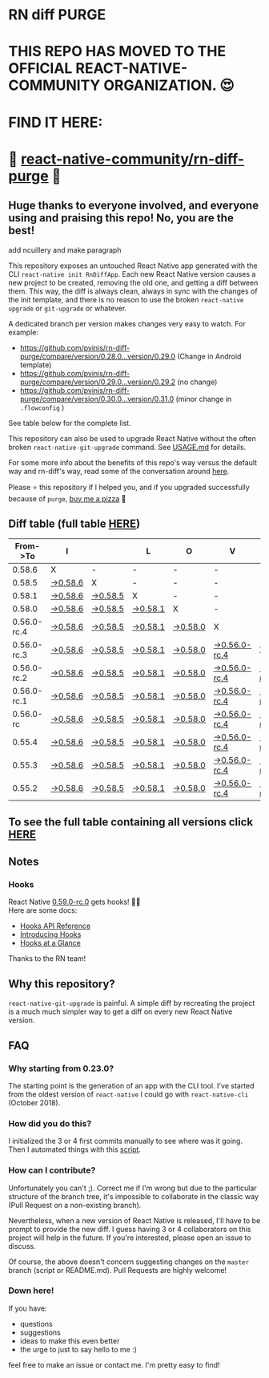 # RN diff PURGE

# THIS REPO HAS MOVED TO THE OFFICIAL REACT-NATIVE-COMMUNITY ORGANIZATION. 😍
# FIND IT HERE:  
# 💪 [react-native-community/rn-diff-purge](https://github.com/react-native-community/rn-diff-purge) 🎉
## Huge thanks to everyone involved, and everyone using and praising this repo! No, you are the best!


 add ncuillery and make paragraph

This repository exposes an untouched React Native app generated with the CLI
`react-native init RnDiffApp`. Each new React Native version causes a new project to be created, removing the old one, and getting a diff between them. This way, the diff is always clean, always in sync with the changes of the init template, and there is no reason to use the broken `react-native upgrade` or `git-upgrade` or whatever.

A dedicated branch per version makes changes very easy
to watch. For example:

* https://github.com/pvinis/rn-diff-purge/compare/version/0.28.0...version/0.29.0
(Change in Android template)
* https://github.com/pvinis/rn-diff-purge/compare/version/0.29.0...version/0.29.2
(no change)
* https://github.com/pvinis/rn-diff-purge/compare/version/0.30.0...version/0.31.0
(minor change in `.flowconfig` )

See table below for the complete list.

This repository can also be used to upgrade React Native without the often broken `react-native-git-upgrade` command.
See [USAGE.md](https://github.com/pvinis/rn-diff-purge/blob/master/USAGE.md) for details.

For some more info about the benefits of this repo's way versus the default way and rn-diff's way, read some of the conversation around [here](https://github.com/react-native-community/discussions-and-proposals/issues/68#issuecomment-452227478).

Please :star: this repository if I helped you, and if you upgraded successfully because of `purge`, [buy me a pizza](https://www.buymeacoffee.com/DGWwHVZ4s) :pizza:

## Diff table (full table [HERE](https://pvinis.github.io/rn-diff-purge))

| From->To    | I                                                                                               |                                                                                                 | L                                                                                               | O                                                                                               | V                                                                                                         | E                                                                                                         |                                                                                                           | D                                                                                                       | I                                                                                                | F                                                                                          | F                                                                                          | S   |
| ----------- | ----------------------------------------------------------------------------------------------- | ----------------------------------------------------------------------------------------------- | ----------------------------------------------------------------------------------------------- | ----------------------------------------------------------------------------------------------- | --------------------------------------------------------------------------------------------------------- | --------------------------------------------------------------------------------------------------------- | --------------------------------------------------------------------------------------------------------- | ------------------------------------------------------------------------------------------------------- | ------------------------------------------------------------------------------------------------ | ------------------------------------------------------------------------------------------ | ------------------------------------------------------------------------------------------ | --- |
| 0.58.6      | X                                                                                               | -                                                                                               | -                                                                                               | -                                                                                               | -                                                                                                         | -                                                                                                         | -                                                                                                         | -                                                                                                       | -                                                                                                | -                                                                                          | -                                                                                          | -   |
| 0.58.5      | [->0.58.6](https://github.com/pvinis/rn-diff-purge/compare/version/0.58.5..version/0.58.6)      | X                                                                                               | -                                                                                               | -                                                                                               | -                                                                                                         | -                                                                                                         | -                                                                                                         | -                                                                                                       | -                                                                                                | -                                                                                          | -                                                                                          | -   |
| 0.58.1      | [->0.58.6](https://github.com/pvinis/rn-diff-purge/compare/version/0.58.1..version/0.58.6)      | [->0.58.5](https://github.com/pvinis/rn-diff-purge/compare/version/0.58.1..version/0.58.5)      | X                                                                                               | -                                                                                               | -                                                                                                         | -                                                                                                         | -                                                                                                         | -                                                                                                       | -                                                                                                | -                                                                                          | -                                                                                          | -   |
| 0.58.0      | [->0.58.6](https://github.com/pvinis/rn-diff-purge/compare/version/0.58.0..version/0.58.6)      | [->0.58.5](https://github.com/pvinis/rn-diff-purge/compare/version/0.58.0..version/0.58.5)      | [->0.58.1](https://github.com/pvinis/rn-diff-purge/compare/version/0.58.0..version/0.58.1)      | X                                                                                               | -                                                                                                         | -                                                                                                         | -                                                                                                         | -                                                                                                       | -                                                                                                | -                                                                                          | -                                                                                          | -   |
| 0.56.0-rc.4 | [->0.58.6](https://github.com/pvinis/rn-diff-purge/compare/version/0.56.0-rc.4..version/0.58.6) | [->0.58.5](https://github.com/pvinis/rn-diff-purge/compare/version/0.56.0-rc.4..version/0.58.5) | [->0.58.1](https://github.com/pvinis/rn-diff-purge/compare/version/0.56.0-rc.4..version/0.58.1) | [->0.58.0](https://github.com/pvinis/rn-diff-purge/compare/version/0.56.0-rc.4..version/0.58.0) | X                                                                                                         | -                                                                                                         | -                                                                                                         | -                                                                                                       | -                                                                                                | -                                                                                          | -                                                                                          | -   |
| 0.56.0-rc.3 | [->0.58.6](https://github.com/pvinis/rn-diff-purge/compare/version/0.56.0-rc.3..version/0.58.6) | [->0.58.5](https://github.com/pvinis/rn-diff-purge/compare/version/0.56.0-rc.3..version/0.58.5) | [->0.58.1](https://github.com/pvinis/rn-diff-purge/compare/version/0.56.0-rc.3..version/0.58.1) | [->0.58.0](https://github.com/pvinis/rn-diff-purge/compare/version/0.56.0-rc.3..version/0.58.0) | [->0.56.0-rc.4](https://github.com/pvinis/rn-diff-purge/compare/version/0.56.0-rc.3..version/0.56.0-rc.4) | X                                                                                                         | -                                                                                                         | -                                                                                                       | -                                                                                                | -                                                                                          | -                                                                                          | -   |
| 0.56.0-rc.2 | [->0.58.6](https://github.com/pvinis/rn-diff-purge/compare/version/0.56.0-rc.2..version/0.58.6) | [->0.58.5](https://github.com/pvinis/rn-diff-purge/compare/version/0.56.0-rc.2..version/0.58.5) | [->0.58.1](https://github.com/pvinis/rn-diff-purge/compare/version/0.56.0-rc.2..version/0.58.1) | [->0.58.0](https://github.com/pvinis/rn-diff-purge/compare/version/0.56.0-rc.2..version/0.58.0) | [->0.56.0-rc.4](https://github.com/pvinis/rn-diff-purge/compare/version/0.56.0-rc.2..version/0.56.0-rc.4) | [->0.56.0-rc.3](https://github.com/pvinis/rn-diff-purge/compare/version/0.56.0-rc.2..version/0.56.0-rc.3) | X                                                                                                         | -                                                                                                       | -                                                                                                | -                                                                                          | -                                                                                          | -   |
| 0.56.0-rc.1 | [->0.58.6](https://github.com/pvinis/rn-diff-purge/compare/version/0.56.0-rc.1..version/0.58.6) | [->0.58.5](https://github.com/pvinis/rn-diff-purge/compare/version/0.56.0-rc.1..version/0.58.5) | [->0.58.1](https://github.com/pvinis/rn-diff-purge/compare/version/0.56.0-rc.1..version/0.58.1) | [->0.58.0](https://github.com/pvinis/rn-diff-purge/compare/version/0.56.0-rc.1..version/0.58.0) | [->0.56.0-rc.4](https://github.com/pvinis/rn-diff-purge/compare/version/0.56.0-rc.1..version/0.56.0-rc.4) | [->0.56.0-rc.3](https://github.com/pvinis/rn-diff-purge/compare/version/0.56.0-rc.1..version/0.56.0-rc.3) | [->0.56.0-rc.2](https://github.com/pvinis/rn-diff-purge/compare/version/0.56.0-rc.1..version/0.56.0-rc.2) | X                                                                                                       | -                                                                                                | -                                                                                          | -                                                                                          | -   |
| 0.56.0-rc   | [->0.58.6](https://github.com/pvinis/rn-diff-purge/compare/version/0.56.0-rc..version/0.58.6)   | [->0.58.5](https://github.com/pvinis/rn-diff-purge/compare/version/0.56.0-rc..version/0.58.5)   | [->0.58.1](https://github.com/pvinis/rn-diff-purge/compare/version/0.56.0-rc..version/0.58.1)   | [->0.58.0](https://github.com/pvinis/rn-diff-purge/compare/version/0.56.0-rc..version/0.58.0)   | [->0.56.0-rc.4](https://github.com/pvinis/rn-diff-purge/compare/version/0.56.0-rc..version/0.56.0-rc.4)   | [->0.56.0-rc.3](https://github.com/pvinis/rn-diff-purge/compare/version/0.56.0-rc..version/0.56.0-rc.3)   | [->0.56.0-rc.2](https://github.com/pvinis/rn-diff-purge/compare/version/0.56.0-rc..version/0.56.0-rc.2)   | [->0.56.0-rc.1](https://github.com/pvinis/rn-diff-purge/compare/version/0.56.0-rc..version/0.56.0-rc.1) | X                                                                                                | -                                                                                          | -                                                                                          | -   |
| 0.55.4      | [->0.58.6](https://github.com/pvinis/rn-diff-purge/compare/version/0.55.4..version/0.58.6)      | [->0.58.5](https://github.com/pvinis/rn-diff-purge/compare/version/0.55.4..version/0.58.5)      | [->0.58.1](https://github.com/pvinis/rn-diff-purge/compare/version/0.55.4..version/0.58.1)      | [->0.58.0](https://github.com/pvinis/rn-diff-purge/compare/version/0.55.4..version/0.58.0)      | [->0.56.0-rc.4](https://github.com/pvinis/rn-diff-purge/compare/version/0.55.4..version/0.56.0-rc.4)      | [->0.56.0-rc.3](https://github.com/pvinis/rn-diff-purge/compare/version/0.55.4..version/0.56.0-rc.3)      | [->0.56.0-rc.2](https://github.com/pvinis/rn-diff-purge/compare/version/0.55.4..version/0.56.0-rc.2)      | [->0.56.0-rc.1](https://github.com/pvinis/rn-diff-purge/compare/version/0.55.4..version/0.56.0-rc.1)    | [->0.56.0-rc](https://github.com/pvinis/rn-diff-purge/compare/version/0.55.4..version/0.56.0-rc) | X                                                                                          | -                                                                                          | -   |
| 0.55.3      | [->0.58.6](https://github.com/pvinis/rn-diff-purge/compare/version/0.55.3..version/0.58.6)      | [->0.58.5](https://github.com/pvinis/rn-diff-purge/compare/version/0.55.3..version/0.58.5)      | [->0.58.1](https://github.com/pvinis/rn-diff-purge/compare/version/0.55.3..version/0.58.1)      | [->0.58.0](https://github.com/pvinis/rn-diff-purge/compare/version/0.55.3..version/0.58.0)      | [->0.56.0-rc.4](https://github.com/pvinis/rn-diff-purge/compare/version/0.55.3..version/0.56.0-rc.4)      | [->0.56.0-rc.3](https://github.com/pvinis/rn-diff-purge/compare/version/0.55.3..version/0.56.0-rc.3)      | [->0.56.0-rc.2](https://github.com/pvinis/rn-diff-purge/compare/version/0.55.3..version/0.56.0-rc.2)      | [->0.56.0-rc.1](https://github.com/pvinis/rn-diff-purge/compare/version/0.55.3..version/0.56.0-rc.1)    | [->0.56.0-rc](https://github.com/pvinis/rn-diff-purge/compare/version/0.55.3..version/0.56.0-rc) | [->0.55.4](https://github.com/pvinis/rn-diff-purge/compare/version/0.55.3..version/0.55.4) | X                                                                                          | -   |
| 0.55.2      | [->0.58.6](https://github.com/pvinis/rn-diff-purge/compare/version/0.55.2..version/0.58.6)      | [->0.58.5](https://github.com/pvinis/rn-diff-purge/compare/version/0.55.2..version/0.58.5)      | [->0.58.1](https://github.com/pvinis/rn-diff-purge/compare/version/0.55.2..version/0.58.1)      | [->0.58.0](https://github.com/pvinis/rn-diff-purge/compare/version/0.55.2..version/0.58.0)      | [->0.56.0-rc.4](https://github.com/pvinis/rn-diff-purge/compare/version/0.55.2..version/0.56.0-rc.4)      | [->0.56.0-rc.3](https://github.com/pvinis/rn-diff-purge/compare/version/0.55.2..version/0.56.0-rc.3)      | [->0.56.0-rc.2](https://github.com/pvinis/rn-diff-purge/compare/version/0.55.2..version/0.56.0-rc.2)      | [->0.56.0-rc.1](https://github.com/pvinis/rn-diff-purge/compare/version/0.55.2..version/0.56.0-rc.1)    | [->0.56.0-rc](https://github.com/pvinis/rn-diff-purge/compare/version/0.55.2..version/0.56.0-rc) | [->0.55.4](https://github.com/pvinis/rn-diff-purge/compare/version/0.55.2..version/0.55.4) | [->0.55.3](https://github.com/pvinis/rn-diff-purge/compare/version/0.55.2..version/0.55.3) | X   |

## To see the full table containing all versions click [HERE](https://pvinis.github.io/rn-diff-purge)

## Notes

### Hooks
React Native [0.59.0-rc.0](https://github.com/pvinis/rn-diff-purge#version-changes) gets hooks! 🎉🥳  
Here are some docs:
- [Hooks API Reference](https://reactjs.org/docs/hooks-reference.html)
- [Introducing Hooks](https://reactjs.org/docs/hooks-intro.html)
- [Hooks at a Glance](https://reactjs.org/docs/hooks-overview.html)

Thanks to the RN team!

## Why this repository?
`react-native-git-upgrade` is painful. A simple diff by recreating the project is a much much simpler way to get a diff on every new React Native version.


## FAQ

### Why starting from 0.23.0?

The starting point is the generation of an app with the CLI tool. I've started from the oldest
version of `react-native` I could go with `react-native-cli` (October 2018).

### How did you do this?

I initialized the 3 or 4 first commits manually to see where was it going. Then I automated
things with this [script](https://github.com/pvinis/rn-diff-purge/blob/master/new-version.sh).

### How can I contribute?

Unfortunately you can't ;). Correct me if I'm wrong but due to the particular structure of the
branch tree, it's impossible to collaborate in the classic way (Pull Request on a non-existing
branch).

Nevertheless, when a new version of React Native is released, I'll have to be prompt to provide
the new diff. I guess having 3 or 4 collaborators on this project will help in the future.
If you're interested, please open an issue to discuss.

Of course, the above doesn't concern suggesting changes on the `master` branch (script or
README.md). Pull Requests are highly welcome!


### Down here!

If you have: 
- questions
- suggestions
- ideas to make this even better
- the urge to just to say hello to me :)

feel free to make an issue or contact me. I'm pretty easy to find!
